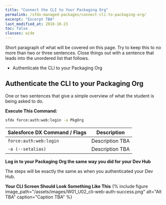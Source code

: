 ```yaml
---
title: "Connect the CLI to Your Packaging Org"
permalink: /sfdx-managed-packages/connect-cli-to-packaging-org/
excerpt: "Excerpt TBA"
last_modified_at: 2018-10-23
toc: false
classes: wide
---
```


Short paragraph of what will be covered on this page.  Try to keep this to no more than two or three sentences. Close things out with a sentence that leads into the unordered list that follows.

* Authenticate the CLI to your Packaging Org

## Authenticate the CLI to your Packaging Org
One or two sentences that give a simple overview of what the student is being asked to do.

**Execute This Command:**
```bash
sfdx force:auth:web:login -a PkgOrg
```

| Salesforce DX Command / Flags     | Description                                             |
| ----------------------------------| --------------------------------------------------------|
| `force:auth:web:login`            | Description TBA                                         |
| `-a (--setalias)`                 | Description TBA                                         |

**Log in to your Packaging Org the same way you did for your Dev Hub**

The steps will be exactly the same as when you authenticated your Dev Hub.

**Your CLI Screen Should Look Something Like This**
{% include figure image_path="/assets/images/W01_U02_cli-web-auth-success.png" alt="Alt TBA" caption="Caption TBA" %}



<!--
**Your Screen Should Look Like This**
{% include figure image_path="/assets/images/xxxxxxxxxxx" alt="Alt TBA" caption="Caption TBA" %}


**Your Screen Should Look Like This**
{% include figure image_path="/assets/images/xxxxxxxxxxx" alt="Alt TBA" caption="Caption TBA" %}
-->